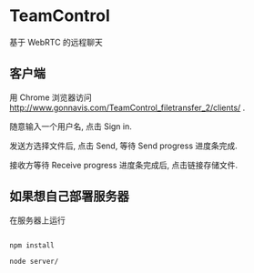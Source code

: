 # TeamControl

基于 WebRTC 的远程聊天


## 客户端

用 Chrome 浏览器访问 http://www.gonnavis.com/TeamControl_filetransfer_2/clients/ .

随意输入一个用户名, 点击 Sign in.

发送方选择文件后, 点击 Send, 等待 Send progress 进度条完成.

接收方等待 Receive progress 进度条完成后, 点击链接存储文件.

## 如果想自己部署服务器

在服务器上运行

```

npm install

node server/

```
